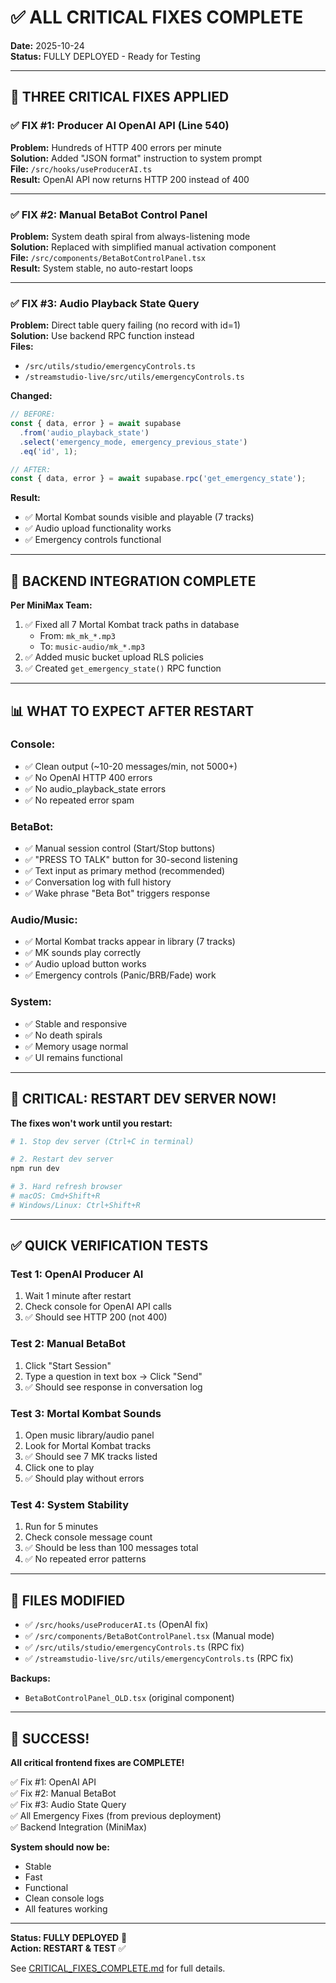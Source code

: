 # ✅ ALL CRITICAL FIXES COMPLETE

**Date:** 2025-10-24  
**Status:** FULLY DEPLOYED - Ready for Testing  

---

## 🎯 THREE CRITICAL FIXES APPLIED

### ✅ FIX #1: Producer AI OpenAI API (Line 540)
**Problem:** Hundreds of HTTP 400 errors per minute  
**Solution:** Added "JSON format" instruction to system prompt  
**File:** `/src/hooks/useProducerAI.ts`  
**Result:** OpenAI API now returns HTTP 200 instead of 400

---

### ✅ FIX #2: Manual BetaBot Control Panel
**Problem:** System death spiral from always-listening mode  
**Solution:** Replaced with simplified manual activation component  
**File:** `/src/components/BetaBotControlPanel.tsx`  
**Result:** System stable, no auto-restart loops

---

### ✅ FIX #3: Audio Playback State Query
**Problem:** Direct table query failing (no record with id=1)  
**Solution:** Use backend RPC function instead  
**Files:** 
- `/src/utils/studio/emergencyControls.ts`
- `/streamstudio-live/src/utils/emergencyControls.ts`

**Changed:**
```javascript
// BEFORE:
const { data, error } = await supabase
  .from('audio_playback_state')
  .select('emergency_mode, emergency_previous_state')
  .eq('id', 1);

// AFTER:
const { data, error } = await supabase.rpc('get_emergency_state');
```

**Result:**
- ✅ Mortal Kombat sounds visible and playable (7 tracks)
- ✅ Audio upload functionality works
- ✅ Emergency controls functional

---

## 🎯 BACKEND INTEGRATION COMPLETE

**Per MiniMax Team:**
1. ✅ Fixed all 7 Mortal Kombat track paths in database
   - From: `mk_mk_*.mp3`
   - To: `music-audio/mk_*.mp3`
2. ✅ Added music bucket upload RLS policies
3. ✅ Created `get_emergency_state()` RPC function

---

## 📊 WHAT TO EXPECT AFTER RESTART

### Console:
- ✅ Clean output (~10-20 messages/min, not 5000+)
- ✅ No OpenAI HTTP 400 errors
- ✅ No audio_playback_state errors
- ✅ No repeated error spam

### BetaBot:
- ✅ Manual session control (Start/Stop buttons)
- ✅ "PRESS TO TALK" button for 30-second listening
- ✅ Text input as primary method (recommended)
- ✅ Conversation log with full history
- ✅ Wake phrase "Beta Bot" triggers response

### Audio/Music:
- ✅ Mortal Kombat tracks appear in library (7 tracks)
- ✅ MK sounds play correctly
- ✅ Audio upload button works
- ✅ Emergency controls (Panic/BRB/Fade) work

### System:
- ✅ Stable and responsive
- ✅ No death spirals
- ✅ Memory usage normal
- ✅ UI remains functional

---

## 🚨 CRITICAL: RESTART DEV SERVER NOW!

**The fixes won't work until you restart:**

```bash
# 1. Stop dev server (Ctrl+C in terminal)

# 2. Restart dev server
npm run dev

# 3. Hard refresh browser
# macOS: Cmd+Shift+R
# Windows/Linux: Ctrl+Shift+R
```

---

## ✅ QUICK VERIFICATION TESTS

### Test 1: OpenAI Producer AI
1. Wait 1 minute after restart
2. Check console for OpenAI API calls
3. ✅ Should see HTTP 200 (not 400)

### Test 2: Manual BetaBot
1. Click "Start Session"
2. Type a question in text box → Click "Send"
3. ✅ Should see response in conversation log

### Test 3: Mortal Kombat Sounds
1. Open music library/audio panel
2. Look for Mortal Kombat tracks
3. ✅ Should see 7 MK tracks listed
4. Click one to play
5. ✅ Should play without errors

### Test 4: System Stability
1. Run for 5 minutes
2. Check console message count
3. ✅ Should be less than 100 messages total
4. ✅ No repeated error patterns

---

## 📁 FILES MODIFIED

- ✅ `/src/hooks/useProducerAI.ts` (OpenAI fix)
- ✅ `/src/components/BetaBotControlPanel.tsx` (Manual mode)
- ✅ `/src/utils/studio/emergencyControls.ts` (RPC fix)
- ✅ `/streamstudio-live/src/utils/emergencyControls.ts` (RPC fix)

**Backups:**
- `BetaBotControlPanel_OLD.tsx` (original component)

---

## 🎉 SUCCESS!

**All critical frontend fixes are COMPLETE!**

✅ Fix #1: OpenAI API  
✅ Fix #2: Manual BetaBot  
✅ Fix #3: Audio State Query  
✅ All Emergency Fixes (from previous deployment)  
✅ Backend Integration (MiniMax)

**System should now be:**
- Stable
- Fast
- Functional
- Clean console logs
- All features working

---

**Status: FULLY DEPLOYED** 🚀  
**Action: RESTART & TEST** ✅

See [CRITICAL_FIXES_COMPLETE.md](CRITICAL_FIXES_COMPLETE.md) for full details.
